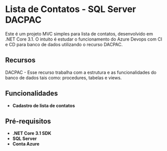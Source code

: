 # Lista de Contatos - SQL Server DACPAC
Este é um projeto MVC simples para lista de contatos, desenvolvido em .NET Core 3.1. O intuito é estudar o funcionamento do Azure Devops com CI e CD para banco de dados utilizando o recurso DACPAC.

## Recursos
DACPAC - Esse recurso trabalha com a estrutura e as funcionalidades do banco de dados tais como: procedures, tabelas e views.

## Funcionalidades

- **Cadastro de lista de contatos**

## Pré-requisitos
- **.NET Core 3.1 SDK**
- **SQL Server**
- **Conta Azure**
